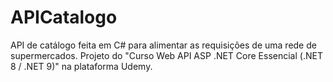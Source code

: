 # APICatalogo
API de catálogo feita em C# para alimentar as requisições de uma rede de supermercados. Projeto do "Curso Web API ASP .NET Core Essencial (.NET 8 / .NET 9)" na plataforma Udemy.
